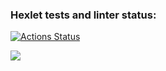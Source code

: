 ### Hexlet tests and linter status:
[![Actions Status](https://github.com/EggsellentGuy/python-project-50/actions/workflows/hexlet-check.yml/badge.svg)](https://github.com/EggsellentGuy/python-project-50/actions)

<a href="https://asciinema.org/a/2t4vaArz4Kk28LLWVnwD5I9lo" target="_blank"><img src="https://asciinema.org/a/2t4vaArz4Kk28LLWVnwD5I9lo.svg" /></a>
